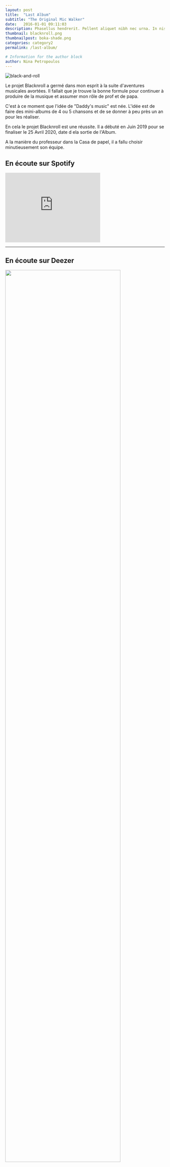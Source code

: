 ```yaml
---
layout: post
title:  "Last Album"
subtitle: "The Original Mic Walker"
date:   2016-01-01 09:11:03
description: Phasellus hendrerit. Pellent aliquet nibh nec urna. In nis aliquet vel, dapibus id,mattis.
thumbnail: blacknroll.png
thumbnailpost: boka-shade.png
categories: category2
permalink: /last-album/

# Information for the author block
author: Nina Petropoulos
---
```


![black-and-roll]({{site.url}}/{{site.baseurl}}/assets/img/black-and-roll.png)

Le projet Blacknroll a germé dans mon esprit à la suite d'aventures musicales avortées.
Il fallait que je trouve la bonne formule pour continuer à produire de la musique et assumer mon rôle de prof et de papa.

C'est à ce moment que l'idée de "Daddy's music" est née. L'idée est de faire des mini-albums de 4 ou 5 chansons et de se donner à peu près un an pour les réaliser.

En cela le projet Blacknroll est une réussite. Il a débuté en  Juin 2019 pour se finaliser le 25 Avril 2020, date d ela sortie de l'Album.


A la manière du professeur dans la Casa de papel, il a fallu choisir minutieusement son équipe.

## En écoute sur Spotify

<iframe src="https://open.spotify.com/embed/artist/4e437Rk39SMkkZfUSVI4DP" width="300" height="220" frameborder="0" allowtransparency="true" allow="encrypted-media"></iframe>


- - -

## En écoute sur Deezer
<a href="https://www.deezer.com/fr/artist/92319712">
  <img src="{{site.url}}/{{site.baseurl}}/assets/img/deezer.png" width="85%" />
</a>

<!-- <iframe scrolling="no" frameborder="0" allowTransparency="true" src="https://www.deezer.com/plugins/player?format=classic&autoplay=false&playlist=true&width=700&height=350&color=007FEB&layout=dark&size=medium&type=album&id=143802022&app_id=1" width="700" height="350"></iframe> -->


- - -

## En écoute sur Napster

<a href="https://fr.napster.com/artist/boka-omw/album/black-n-roll">
  <img src="{{site.url}}/{{site.baseurl}}/assets/img/napster.png" width="85%" />
</a>
